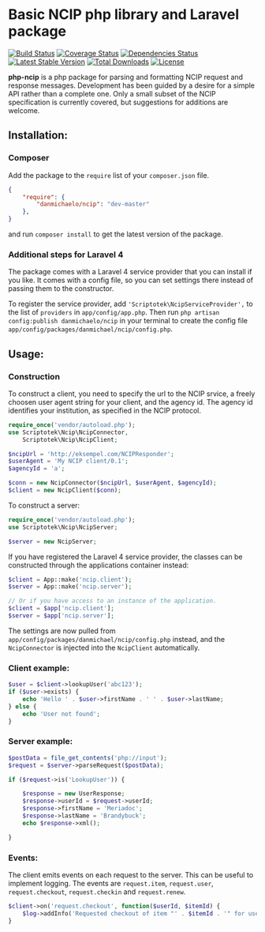 # Basic NCIP php library and Laravel package

[![Build Status](https://travis-ci.org/scriptotek/php-ncip.png?branch=master)](https://travis-ci.org/scriptotek/php-ncip)
[![Coverage Status](https://coveralls.io/repos/scriptotek/php-ncip/badge.png?branch=master)](https://coveralls.io/r/scriptotek/php-ncip?branch=master)
[![Dependencies Status](https://depending.in/scriptotek/php-ncip.png)](http://depending.in/scriptotek/php-ncip)
[![Latest Stable Version](https://poser.pugx.org/danmichaelo/ncip/v/stable.png)](https://packagist.org/packages/danmichaelo/ncip)
[![Total Downloads](https://poser.pugx.org/danmichaelo/ncip/downloads.png)](https://packagist.org/packages/danmichaelo/ncip)
[![License](https://poser.pugx.org/danmichaelo/ncip/license.png)](https://packagist.org/packages/danmichaelo/ncip)


**php-ncip** is a php package for parsing and formatting NCIP request and response messages. Development has been guided by a desire for a simple API rather than a complete one. Only a small subset of the NCIP specification is currently covered, but suggestions for additions are welcome.

## Installation:

### Composer

Add the package to the `require` list of your `composer.json` file.

```json
{
    "require": {
        "danmichaelo/ncip": "dev-master"
    },
}
``` 

and run `composer install` to get the latest version of the package.

### Additional steps for Laravel 4

The package comes with a Laravel 4 service provider that you can install if you like. It comes with a config file, so you can set settings there instead of passing them to the constructor.

To register the service provider, add `'Scriptotek\NcipServiceProvider',` to the list of `providers` in `app/config/app.php`. Then run `php artisan config:publish danmichaelo/ncip` in your terminal to create the config file `app/config/packages/danmichael/ncip/config.php`.

## Usage:

### Construction

To construct a client, you need to specify the url to the NCIP srvice, a freely choosen user agent string for your client, and the agency id. The agency id identifies your institution, as specified in the NCIP protocol.

```php
require_once('vendor/autoload.php');
use Scriptotek\Ncip\NcipConnector,
    Scriptotek\Ncip\NcipClient;

$ncipUrl = 'http://eksempel.com/NCIPResponder';
$userAgent = 'My NCIP client/0.1';
$agencyId = 'a';

$conn = new NcipConnector($ncipUrl, $userAgent, $agencyId);
$client = new NcipClient($conn);
```

To construct a server:

```php
require_once('vendor/autoload.php');
use Scriptotek\Ncip\NcipServer;

$server = new NcipServer;
```

If you have registered the Laravel 4 service provider, the classes can be constructed through the applications container instead:

```php
$client = App::make('ncip.client');
$server = App::make('ncip.server');

// Or if you have access to an instance of the application.
$client = $app['ncip.client'];
$server = $app['ncip.server'];
```

The settings are now pulled from `app/config/packages/danmichael/ncip/config.php` instead, and the `NcipConnector` is injected into the `NcipClient` automatically.

### Client example:

```php
$user = $client->lookupUser('abc123');
if ($user->exists) {
	echo 'Hello ' . $user->firstName . ' ' . $user->lastName;
} else {
	echo 'User not found';
}
```

### Server example:

```php
$postData = file_get_contents('php://input');
$request = $server->parseRequest($postData);

if ($request->is('LookupUser')) {

	$response = new UserResponse;
	$response->userId = $request->userId;
	$response->firstName = 'Meriadoc';
	$response->lastName = 'Brandybuck';
	echo $response->xml();

}
```

### Events:

The client emits events on each request to the server. This can be useful to implement logging.
The events are `request.item`, `request.user`, `request.checkout`, `request.checkin` and `request.renew`.

```php
$client->on('request.checkout', function($userId, $itemId) {
	$log->addInfo('Requested checkout of item "' . $itemId . '" for user "' . $userId . '"');
}
```